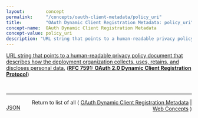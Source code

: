 ```yaml
---
layout:        concept
permalink:     "/concepts/oauth-client-metadata/policy_uri"
title:         "OAuth Dynamic Client Registration Metadata: policy_uri"
concept-name:  OAuth Dynamic Client Registration Metadata
concept-value: policy_uri
description: "URL string that points to a human-readable privacy policy document that describes how the deployment organization collects, uses, retains, and discloses personal data."
---
```


[URL string that points to a human-readable privacy policy document that describes how the deployment organization collects, uses, retains, and discloses personal data.](http://tools.ietf.org/html/rfc7591#section-2 "Read documentation for OAuth Dynamic Client Registration Metadata &#34;policy_uri&#34;") (**[RFC 7591: OAuth 2.0 Dynamic Client Registration Protocol](/specs/IETF/RFC/7591 "This specification defines mechanisms for dynamically registering OAuth 2.0 clients with authorization servers. Registration requests send a set of desired client metadata values to the authorization server. The resulting registration responses return a client identifier to use at the authorization server and the client metadata values registered for the client. The client can then use this registration information to communicate with the authorization server using the OAuth 2.0 protocol. This specification also defines a set of common client metadata fields and values for clients to use during registration.")**)

<br/>
<hr/>

<p style="float : left"><a href="./policy_uri.json" title="JSON representing this particular Web Concept value">JSON</a></p>
<p style="text-align: right">Return to list of all ( <a href="../oauth-client-metadata/">OAuth Dynamic Client Registration Metadata</a> | <a href="../">Web Concepts</a> )</p>
